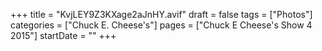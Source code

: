 +++
title = "KvjLEY9Z3KXage2aJnHY.avif"
draft = false
tags = ["Photos"]
categories = ["Chuck E. Cheese's"]
pages = ["Chuck E Cheese's Show 4 2015"]
startDate = ""
+++
